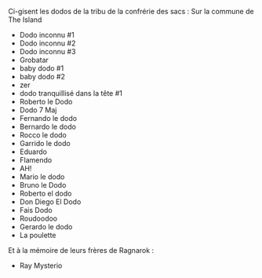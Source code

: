 Ci-gisent les dodos de la tribu de la confrérie des sacs :
Sur la commune de The Island
- Dodo inconnu #1
- Dodo inconnu #2
- Dodo inconnu #3
- Grobatar
- baby dodo #1
- baby dodo #2
- zer 
- dodo tranquillisé dans la tête #1
- Roberto le Dodo
- Dodo 7 Maj
- Fernando le dodo
- Bernardo le dodo
- Rocco le dodo
- Garrido le dodo
- Eduardo
- Flamendo
- AH!
- Mario le dodo
- Bruno le Dodo
- Roberto el dodo
- Don Diego El Dodo
- Fais Dodo
- Roudoodoo
- Gerardo le dodo
- La poulette

Et à la mémoire de leurs frères de Ragnarok :
- Ray Mysterio
